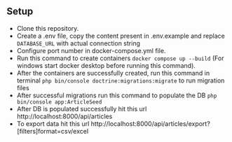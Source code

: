 ## Setup

- Clone this repository.
- Create a .env file, copy the content present in .env.example and replace ```DATABASE_URL``` with actual connection string
- Configure port number in docker-compose.yml file.
- Run this command to create containers ```docker compose up --build``` (For windows start docker desktop before running this command).
- After the containers are successfully created, run this command in terminal  ```php bin/console doctrine:migrations:migrate``` to run migration files
- After successful migrations run this command to populate the DB ```php bin/console app:ArticleSeed```
- After DB is populated successfully hit this url http://localhost:8000/api/articles
- To export data hit this url http://localhost:8000/api/articles/export?[filters]format=csv/excel
